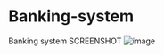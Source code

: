 # Banking-system
Banking system
SCREENSHOT
![image](https://github.com/Arsh00710/Banking-system/assets/151761470/e1bb82e9-37cf-404c-9970-a1c7b5de744b)

